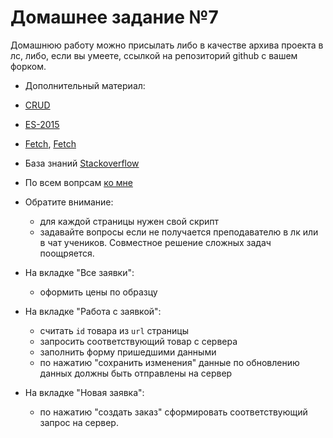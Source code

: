 # Домашнее задание №7

Домашнюю работу можно присылать либо в качестве архива проекта в лс, либо, если вы умеете, ссылкой на репозиторий github с вашем форком.

  - Дополнительный материал:
  - [CRUD](https://ru.wikipedia.org/wiki/CRUD)
  - [ES-2015](https://learn.javascript.ru/es-modern)
  - [Fetch](https://developer.mozilla.org/ru/docs/Web/API/Fetch_API/Using_Fetch), [Fetch](https://learn.javascript.ru/fetch)
  - База знаний [Stackoverflow](https://stackoverflow.com/)
  - По всем вопрсам [ко мне](https://vk.com/aleksey_danchin)

  - Обратите внимание:
      - для каждой страницы нужен свой скрипт
      - задавайте вопросы если не получается преподавателю в лк или в чат учеников. Совместное решение сложных задач поощряется.

  - На вкладке "Все заявки":
      - оформить цены по образцу

  - На вкладке "Работа с заявкой":
      - считать `id` товара из `url` страницы
      - запросить соответствующий товар с сервера
      - заполнить форму пришедшими данными
      - по нажатию "сохранить изменения" данные по обновлению данных должны быть отправлены на сервер

  - На вкладке "Новая заявка":
      - по нажатию "создать заказ" сформировать соответствующий запрос на сервер.
